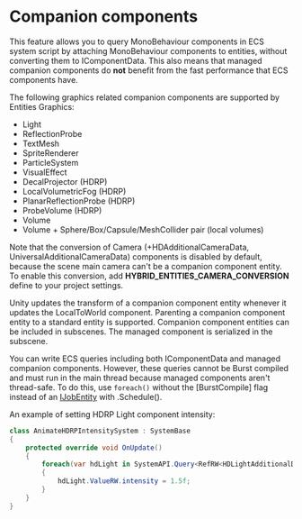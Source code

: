 # Companion components

This feature allows you to query MonoBehaviour components in ECS system script by attaching MonoBehaviour components to entities, without converting them to IComponentData. This also means that managed companion components do **not** benefit from the fast performance that ECS components have.

The following graphics related companion components are supported by Entities Graphics:

- Light
- ReflectionProbe
- TextMesh
- SpriteRenderer
- ParticleSystem
- VisualEffect
- DecalProjector (HDRP)
- LocalVolumetricFog (HDRP)
- PlanarReflectionProbe (HDRP)
- ProbeVolume (HDRP)
- Volume
- Volume + Sphere/Box/Capsule/MeshCollider pair (local volumes)

Note that the conversion of Camera (+HDAdditionalCameraData, UniversalAdditionalCameraData) components is disabled by default, because the scene main camera can't be a companion component entity. To enable this conversion, add **HYBRID_ENTITIES_CAMERA_CONVERSION** define to your project settings.

Unity updates the transform of a companion component entity whenever it updates the LocalToWorld component. Parenting a companion component entity to a standard entity is supported. Companion component entities can be included in subscenes. The managed component is serialized in the subscene.

You can write ECS queries including both IComponentData and managed companion components. However, these queries cannot be Burst compiled and must run in the main thread because managed components aren't thread-safe. To do this, use `foreach()` without the [BurstCompile] flag instead of an [IJobEntity](https://docs.unity3d.com/Packages/com.unity.entities@latest?subfolder=/api/Unity.Entities.IJobEntity.html) with .Schedule().

An example of setting HDRP Light component intensity:

```C#
class AnimateHDRPIntensitySystem : SystemBase
{
    protected override void OnUpdate()
    {
        foreach(var hdLight in SystemAPI.Query<RefRW<HDLightAdditionalData>>())
        {
            hdLight.ValueRW.intensity = 1.5f;
        }
    }
}
```
